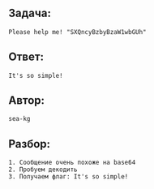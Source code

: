 ## Задача: 

    Please help me! "SXQncyBzbyBzaW1wbGUh"

## Ответ:
    It's so simple!

## Автор: 
    sea-kg

## Разбор:
    1. Сообщение очень похоже на base64
    2. Пробуем декодить 
    3. Получаем флаг: It's so simple!

